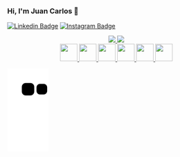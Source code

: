 ### Hi, I'm Juan Carlos 🚀

[![Linkedin Badge](https://img.shields.io/badge/-LinkedIn-0e76a8?style=flat-square&logo=Linkedin&logoColor=white)](https://www.linkedin.com/in/juan-carlos-benvive-serrano-529615195/)
[![Instagram Badge](https://img.shields.io/badge/-Instagram-e4405f?style=flat-square&logo=Instagram&logoColor=white)](https://www.instagram.com/_juancarlosbs/)

<div align="center">
  <a href="https://github.com/juancarlosbs">
  <img height="180em" src="https://github-readme-stats.vercel.app/api?username=juancarlosbs&show_icons=true&theme=dracula&include_all_commits=true&count_private=true"/>
  <img height="180em" src="https://github-readme-stats.vercel.app/api/top-langs/?username=juancarlosbs&layout=compact&langs_count=7&theme=dracula"/>
</div>
<div align="center">
 <img width="40" height="40" src="https://cdn.jsdelivr.net/gh/devicons/devicon/icons/typescript/typescript-original.svg" />
 <img width="40" height="40" src="https://cdn.jsdelivr.net/gh/devicons/devicon/icons/adonisjs/adonisjs-original.svg" />
 <img width="40" height="40" src="https://cdn.jsdelivr.net/gh/devicons/devicon/icons/nestjs/nestjs-plain.svg" />
 <img width="40" height="40" src="https://cdn.jsdelivr.net/gh/devicons/devicon/icons/graphql/graphql-plain.svg" />
 <img width="40" height="40" src="https://cdn.jsdelivr.net/gh/devicons/devicon/icons/react/react-original.svg" />
 <img width="40" height="40" src="https://cdn.jsdelivr.net/gh/devicons/devicon/icons/nextjs/nextjs-original.svg" />
</div>

![snake gif](https://github.com/juancarlosbs/juancarlosbs/blob/output/github-contribution-grid-snake.svg)
